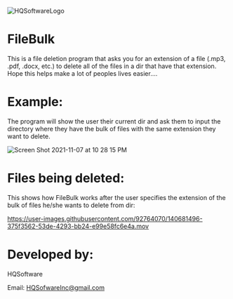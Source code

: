 ![HQSoftwareLogo](https://user-images.githubusercontent.com/92764070/140683378-02034c2f-420d-4651-b30f-ca48307f95b2.png)


# FileBulk
This is a file deletion program that asks you for an extension of a file (.mp3, .pdf, .docx, etc.) to delete all of the files in a dir that have that extension. 
Hope this helps make a lot of peoples lives easier....

# Example:
The program will show the user their current dir and ask them to input the directory where they have the bulk of files with the same extension they want to delete.

![Screen Shot 2021-11-07 at 10 28 15 PM](https://user-images.githubusercontent.com/92764070/140680045-d85fa8e8-6889-4275-ba6a-1ab846e2ae55.png)

# Files being deleted:
This shows how FileBulk works after the user specifies the extension of the bulk of files he/she wants to delete from dir:


https://user-images.githubusercontent.com/92764070/140681496-375f3562-53de-4293-bb24-e99e58fc6e4a.mov

# Developed by: 
HQSoftware

Email: HQSofwareInc@gmail.com
